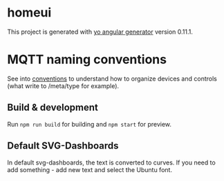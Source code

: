 # homeui

This project is generated with [yo angular generator](https://github.com/yeoman/generator-angular)
version 0.11.1.

# MQTT naming conventions

See into [conventions](https://github.com/wirenboard/conventions/blob/main/README.md) to understand how to organize devices and controls (what write to /meta/type for example).

## Build & development

Run `npm run build` for building and `npm start` for preview.

## Default SVG-Dashboards

In default svg-dashboards, the text is converted to curves. If you need to add something - add new text and select the Ubuntu font.
